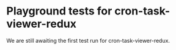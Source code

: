 # Playground tests for cron-task-viewer-redux
We are still awaiting the first test run for cron-task-viewer-redux.
